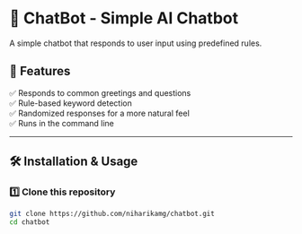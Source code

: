 # 🤖 ChatBot - Simple AI Chatbot

A simple chatbot that responds to user input using predefined rules.

## 🚀 Features
✅ Responds to common greetings and questions  
✅ Rule-based keyword detection  
✅ Randomized responses for a more natural feel  
✅ Runs in the command line  

---

## 🛠️ Installation & Usage

### **1️⃣ Clone this repository**
```bash
git clone https://github.com/niharikamg/chatbot.git
cd chatbot
